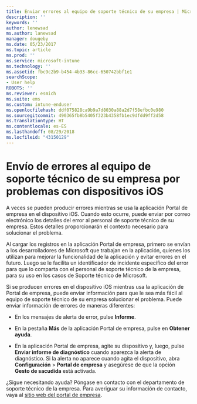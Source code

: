 ```yaml
---
title: Enviar errores al equipo de soporte técnico de su empresa | Microsoft Docs
description: ''
keywords: ''
author: lenewsad
ms.author: lanewsad
manager: dougeby
ms.date: 05/23/2017
ms.topic: article
ms.prod: ''
ms.service: microsoft-intune
ms.technology: ''
ms.assetid: fbc9c2b9-b454-4b33-86cc-650742bbf1e1
searchScope:
- User help
ROBOTS: ''
ms.reviewer: esmich
ms.suite: ems
ms.custom: intune-enduser
ms.openlocfilehash: ddf075828ca9b9a7d8030a88a2d7f58efbc0e980
ms.sourcegitcommit: 490365fb8b5405f323b4358fb1ec9dfdd9ff2d58
ms.translationtype: HT
ms.contentlocale: es-ES
ms.lasthandoff: 08/29/2018
ms.locfileid: "43150129"
---
```

# <a name="send-errors-to-your-company-support-for-issues-with-your-ios-device"></a>Envío de errores al equipo de soporte técnico de su empresa por problemas con dispositivos iOS
A veces se pueden producir errores mientras se usa la aplicación Portal de empresa en el dispositivo iOS. Cuando esto ocurre, puede enviar por correo electrónico los detalles del error al personal de soporte técnico de su empresa. Estos detalles proporcionarán el contexto necesario para solucionar el problema.

Al cargar los registros en la aplicación Portal de empresa, primero se envían a los desarrolladores de Microsoft que trabajan en la aplicación, quienes los utilizan para mejorar la funcionalidad de la aplicación y evitar errores en el futuro. Luego se le facilita un identificador de incidente específico del error para que lo comparta con el personal de soporte técnico de la empresa, para su uso en los casos de Soporte técnico de Microsoft.

Si se producen errores en el dispositivo iOS mientras usa la aplicación de Portal de empresa, puede enviar información para que le sea más fácil al equipo de soporte técnico de su empresa solucionar el problema. Puede enviar información de errores de maneras diferentes:

-   En los mensajes de alerta de error, pulse **Informe**.

-   En la pestaña **Más** de la aplicación Portal de empresa, pulse en **Obtener ayuda**.

-   En la aplicación Portal de empresa, agite su dispositivo y, luego, pulse **Enviar informe de diagnóstico** cuando aparezca la alerta de diagnóstico. Si la alerta no aparece cuando agita el dispositivo, abra **Configuración** > **Portal de empresa** y asegúrese de que la opción **Gesto de sacudida** está activada.

¿Sigue necesitando ayuda? Póngase en contacto con el departamento de soporte técnico de la empresa. Para averiguar su información de contacto, vaya al [sitio web del portal de empresa](https://go.microsoft.com/fwlink/?linkid=2010980).
